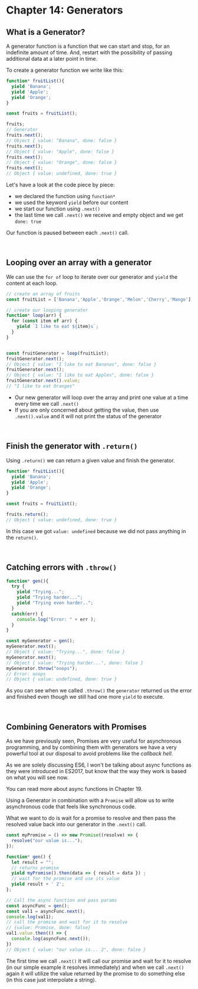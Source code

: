 # Chapter 14: Generators

## What is a Generator?

A generator function is a function that we can start and stop, for an indefinite amount of time. And, restart with the possibility of passing additional data at a later point in time.

To create a generator function we write like this:

```javascript
function* fruitList(){
  yield 'Banana';
  yield 'Apple';
  yield 'Orange';
}

const fruits = fruitList();

fruits;
// Generator
fruits.next();
// Object { value: "Banana", done: false }
fruits.next();
// Object { value: "Apple", done: false }
fruits.next();
// Object { value: "Orange", done: false }
fruits.next();
// Object { value: undefined, done: true }
```

Let's have a look at the code piece by piece:

- we declared the function using `function*`
- we used the keyword `yield` before our content
- we start our function using `.next()`
- the last time we call `.next()` we receive and empty object and we get `done: true`

Our function is paused between each `.next()` call.

&nbsp;

## Looping over an array with a generator

We can use the `for of` loop to iterate over our generator and `yield` the content at each loop.

```javascript
// create an array of fruits
const fruitList = ['Banana','Apple','Orange','Melon','Cherry','Mango'];

// create our looping generator
function* loop(arr) {
  for (const item of arr) {
    yield `I like to eat ${item}s`;
  }
}


const fruitGenerator = loop(fruitList);
fruitGenerator.next();
// Object { value: "I like to eat Bananas", done: false }
fruitGenerator.next();
// Object { value: "I like to eat Apples", done: false }
fruitGenerator.next().value;
// "I like to eat Oranges"
```

- Our new generator will loop over the array and print one value at a time every time we call `.next()`
- If you are only concerned about getting the value, then use `.next().value` and it will not print the status of the generator

&nbsp;

## Finish the generator with `.return()`

Using `.return()` we can return a given value and finish the generator.

```javascript
function* fruitList(){
  yield 'Banana';
  yield 'Apple';
  yield 'Orange';
}

const fruits = fruitList();

fruits.return();
// Object { value: undefined, done: true }
```

In this case we got `value: undefined` because we did not pass anything in the `return()`.

&nbsp;

## Catching errors with `.throw()`

```javascript
function* gen(){
  try {
    yield "Trying...";
    yield "Trying harder...";
    yield "Trying even harder..";
  }
  catch(err) {
    console.log("Error: " + err );
  }
}

const myGenerator = gen();
myGenerator.next();
// Object { value: "Trying...", done: false }
myGenerator.next();
// Object { value: "Trying harder...", done: false }
myGenerator.throw("ooops");
// Error: ooops
// Object { value: undefined, done: true }
```

As you can see when we called `.throw()` the `generator` returned us the error and finished even though we still had one more `yield` to execute.

&nbsp;

## Combining Generators with Promises

As we have previously seen, Promises are very useful for asynchronous programming, and by combining them with generators we have a very powerful tool at our disposal to avoid problems like the *callback hell*.

As we are solely discussing ES6, I won't be talking about async functions as they were introduced in ES2017, but know that the way they work is based on what you will see now.

You can read more about async functions in Chapter 19.

Using a Generator in combination with a `Promise` will allow us to write asynchronous code that feels like synchronous code.

What we want to do is wait for a promise to resolve and then pass the resolved value back into our generator in the `.next()` call.

```javascript
const myPromise = () => new Promise((resolve) => {
  resolve("our value is...");
});

function* gen() {
  let result = "";
  // returns promise
  yield myPromise().then(data => { result = data }) ;
  // wait for the promise and use its value
  yield result + ' 2';
};

// Call the async function and pass params
const asyncFunc = gen(); 
const val1 = asyncFunc.next();
console.log(val1);
// call the promise and wait for it to resolve
// {value: Promise, done: false}
val1.value.then(() => {
  console.log(asyncFunc.next());
})
// Object { value: "our value is... 2", done: false }
```

The first time we call `.next()` it will call our promise and wait for it to resolve (in our simple example it resolves immediately) and when we call `.next()` again it will utilize the value returned by the promise to do something else (in this case just interpolate a string).
